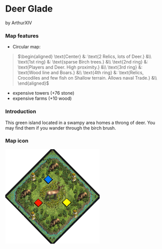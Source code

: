 # Deer Glade
by ArthurXIV

### Map features
- Circular map:

> $\begin{aligned}
\text{Center}   &: \text{2 Relics, lots of Deer.} &\\
\text{1st ring} &: \text{sparse Birch trees.} &\\
\text{2nd ring} &: \text{Players and Deer. High proximity.} &\\
\text{3rd ring} &: \text{Wood line and Boars.} &\\
\text{4th ring} &: \text{Relics, Crocodiles and few fish on Shallow terrain. Allows naval Trade.} &\\
\end{aligned}$

- expensive towers (+76 stone)
- expensive farms (+10 wood)

### Introduction
This green island located in a swampy area homes a throng of deer. You may find
them if you wander through the birch brush.

### Map icon
<img src="ArthurXIV_Deer_Glade.png" alt="Deer_Glade_icon" width="300" height="auto">